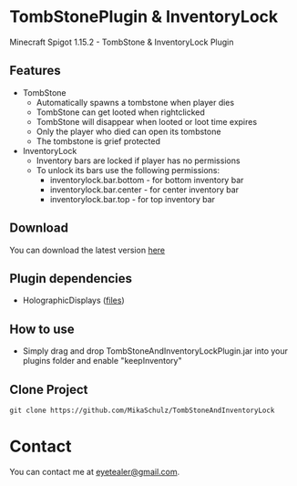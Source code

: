 # TombStonePlugin & InventoryLock
Minecraft Spigot 1.15.2 - TombStone & InventoryLock Plugin

## Features
- TombStone
  - Automatically spawns a tombstone when player dies
  - TombStone can get looted when rightclicked
  - TombStone will disappear when looted or loot time expires
  - Only the player who died can open its tombstone
  - The tombstone is grief protected
- InventoryLock
  - Inventory bars are locked if player has no permissions
  - To unlock its bars use the following permissions:
    - inventorylock.bar.bottom - for bottom inventory bar
    - inventorylock.bar.center - for center inventory bar
    - inventorylock.bar.top - for top inventory bar
  
## Download
You can download the latest version [here](https://workupload.com/file/986Jn9zZFYM)

## Plugin dependencies
- HolographicDisplays ([files](https://dev.bukkit.org/projects/holographic-displays/files))

## How to use
- Simply drag and drop TombStoneAndInventoryLockPlugin.jar into your plugins folder and enable "keepInventory"

## Clone Project

```
git clone https://github.com/MikaSchulz/TombStoneAndInventoryLock
```

# Contact
You can contact me at [eyetealer@gmail.com](mailto:eyetealer@gmail.com).
